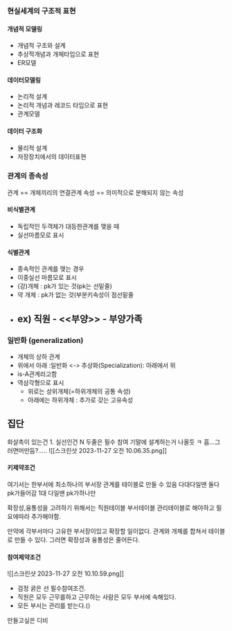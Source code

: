 

### 현실세계의 구조적 표현
#### 개념적 모델링
- 개념적 구조와 설계
- 추상적개념과 개체타입으로 표현
- ER모델
#### 데이터모델링
- 논리적 설계
- 논리적 개념과 레코드 타입으로 표현
- 관계모델
#### 데이터 구조화
- 물리적 설계
- 저장장치에서의 데이터표현


### 관계의 종속성
관계 == 개체끼리의 연결관계
속성 == 의미적으로 분해되지 않는 속성
#### 비식별관계
- 독립적인 두객체가 대등한관계를 맺을 때
- 실선마름모로 표시
#### 식별관계
- 종속적인 관계를 맺는 경우
- 이중실선 마름모로 표시
- (강)개체 : pk가 있는 것(pk는 선밑줄)
- 약 개체 : pk가 없는 것(부분키속성이 점선밑줄
- ex) 직원 - <<부양>> - 부양가족
	- 

### 일반화 (generalization)
- 개체의 상하 관계
- 위에서 아래 :일반화 <-> 추상화(Specialization): 아래에서 위
- is-A관계라고함
- 역삼각형으로 표시
	- 위로는 상위개체(=하위개체의 공통 속성)
	- 아래에는 하위개체 : 추가로 갖는 고유속성

집단
- 

화살촉이 있는건 1.
실선인건 N
두줄은 필수 참여
기말에 설계하는거 나올듯 ㅋ
흠...그러면머만듬?.....
![[스크린샷 2023-11-27 오전 10.06.35.png]]
#### 키제약조건
여기서는 한부서에 최소하나의 부서장
관계를 테이블로 만들 수 있음
다대다일땐 둘다 pk가들어감
1대 다일땐 pk가하나만

확장성,융통성을 고려하기 위해서는 직원테이블 부서테이블 관리테이블로 해야하고 필요에따라 추가해야함.

만약에 각부서마다 고유한 부서장이있고 확장할 일이없다. 관계와 개체를 합쳐서 테이블로 만들 수 있다. 그러면 확장성과 융통성은 줄어든다.

#### 참여제약조건
![[스크린샷 2023-11-27 오전 10.10.59.png]]
- 검정 굵은 선 필수참여조건.
- 직원은 모두 근무를하고 근무하는 사람은 모두 부서에 속해있다.
- 모든 부서는 관리를 받는다.()

만들고싶은 디비



